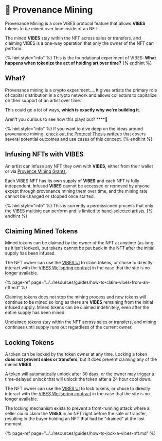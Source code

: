 # 💎 Provenance Mining

Provenance Mining is a core VIBES protocol feature that allows **VIBES** tokens to be mined over time inside of an NFT.

The mined **VIBES** stay within the NFT across sales or transfers, and claiming VIBES is a one-way operation that only the owner of the NFT can perform.

{% hint style="info" %}
This is the foundational experiment of VIBES: **What happens when tokenize the act of holding art over time?**
{% endhint %}

## What?

Provenance mining is a crypto experiment_._ It gives artists the primary role of capital distribution in a crypto network and allows collectors to capitalize on their support of an artist over time.

This could go a lot of ways, **which is exactly why we're building it**. 

Aren't you curious to see how this plays out? ****🤔

{% hint style="info" %}
If you want to dive deep on the ideas around provenance mining, [check out the Protocol Thesis writeup](protocol-thesis.md) that covers several potential outcomes and use cases of this concept.
{% endhint %}

## Infusing NFTs with VIBES

An artist can infuse any NFT they own with **VIBES,** either from their wallet or via [Provence Mining Grants](../vibes-token/treasury-allocations.md#provenance-mining-grant-program). 

Each VIBES NFT has its own supply of **VIBES** and each NFT is fully independent. Infused **VIBES** cannot be accessed or removed by anyone except through provenance mining them over time, and the mining rate cannot be changed or stopped once started.

{% hint style="info" %}
This is currently a permissioned process that only the VIBES multisig can perform and is [limited to hand-selected artists](../../community/artists/#provenance-mining-grant-recipients). 
{% endhint %}

## Claiming Mined Tokens

Mined tokens can be claimed by the owner of the NFT at anytime \(as long as it isn't locked\), but tokens cannot be put back in the NFT after the initial supply has been infused.

The NFT owner can use the [VIBES UI](https://sickvibes.xyz) to claim tokens, or chose to directly interact with the [VIBES Wellspring contract](../../resources/architecture.md#smart-contract-architecture) in the case that the site is no longer available.

{% page-ref page="../../resources/guides/how-to-claim-vibes-from-an-nft.md" %}

Claiming tokens does not stop the mining process and new tokens will continue to be mined so long as there are **VIBES** remaining from the initial infused supply. Mined tokens can be claimed indefinitely, even after the entire supply has been mined.

Unclaimed tokens stay within the NFT across sales or transfers, and mining continues until supply runs out regardless of the current owner.

## Locking Tokens

A token can be locked by the token owner at any time. Locking a token **does not prevent sales or transfers**, but it does prevent claiming any of the mined **VIBES**. 

A token will automatically unlock after 30 days, or the owner may trigger a time-delayed unlock that will unlock the token after a 24 hour cool down.

The NFT owner can use the [VIBES UI](https://sickvibes.xyz) to lock tokens, or chose to directly interact with the [VIBES Wellspring contract](../../resources/architecture.md#smart-contract-architecture) in the case that the site is no longer available.

The locking mechanism exists to prevent a front-running attack where a seller could claim the **VIBES** in an NFT right before the sale or transfer, resulting in the buyer holding an NFT that had be "drained" at the last moment.

{% page-ref page="../../resources/guides/how-to-lock-a-vibes-nft.md" %}



